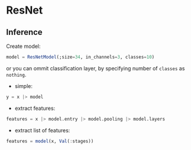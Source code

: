 # ResNet

## Inference

Create model:

```julia
model = ResNetModel(;size=34, in_channels=3, classes=10)
```

or you can ommit classification layer,
by specifying number of `classes` as `nothing`.

- simple:

```julia
y = x |> model
```

- extract features:

```julia
features = x |> model.entry |> model.pooling |> model.layers
```

- extract list of features:

```julia
features = model(x, Val(:stages))
```
